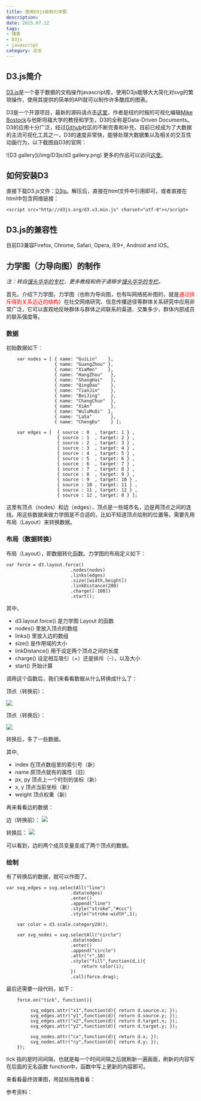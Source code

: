 ```yaml
---
title: 使用D3js绘制力学图
description: 
date: 2015.07.12
tags:
- 博客
- D3js
- javascript
category: 日志
---
```


## D3.js简介
[D3.js][]是一个基于数据的文档操作javascript库，使用D3js能够大大简化对svg的繁琐操作，使用其提供的简单的API就可以制作许多酷炫的图表。

D3是一个开源项目，最新的源码请点击[这里](https://github.com/mbostock/d3)，作者是纽约时报的可视化编辑[Mike Bostock][]与他斯坦福大学的教授和学生，D3的全称是Data-Driven Documents。D3的应用十分广泛，经过[Github](https://github.com/)社区的不断完善和补充，目前已经成为了大数据的主流可视化工具之一，D3的速度非常快，能够处理大数据集以及相关的交互性动画行为，以下截图自D3的官网：

![D3 gallery](/img/D3js/d3 gallery.png)
更多的作品可以访问[这里](https://github.com/mbostock/d3/wiki/Gallery)。

## 如何安装D3
直接下载D3.js文件：[D3js](https://github.com/mbostock/d3/releases/download/v3.4.8/d3.zip)。解压后，直接在html文件中引用即可。或者直接在html中包含网络链接：

	<script src="http://d3js.org/d3.v3.min.js" charset="utf-8"></script>


## D3.js的兼容性
目前D3兼容Firefox, Chrome, Safari, Opera, IE9+, Android and iOS。

## 力学图（力导向图）的制作
_注：转自[馒头华华的专栏]，更多教程和例子请移步[馒头华华的专栏]。_

首先，介绍下力学图，力学图（也称为导向图，也有叫网络拓补图的，就是<span style="color:red;">通过排斥得到关系远近的结构</span>）在社交网络研究、信息传播途径等群体关系研究中应用非常广泛，它可以直观地反映群体与群体之间联系的渠道、交集多少，群体内部成员的联系强度等。

### 数据
初始数据如下：

        var nodes = [ { name: "GuiLin"    }, 
                      { name: "GuangZhou" },
                      { name: "XiaMen"    },
                      { name: "HangZhou"   },
                      { name: "ShangHai"   },
                      { name: "QingDao"    },
                      { name: "TianJin"    },
                      { name: "BeiJing"    },
                      { name: "ChangChun"  },
                      { name: "XiAn"       },
                      { name: "WuluMuQi"  },
                      { name: "LaSa"       },
                      { name: "ChengDu"    } ];
                     
        var edges = [  { source : 0  , target: 1 } ,
                       { source : 1  , target: 2 } ,
                       { source : 2  , target: 3 } ,
                       { source : 3  , target: 4 } ,
                       { source : 4  , target: 5 } ,
                       { source : 5  , target: 6 } ,
                       { source : 6  , target: 7 } ,
                       { source : 7  , target: 8 } ,
                       { source : 8  , target: 9 } ,
                       { source : 9  , target: 10 } ,
                       { source : 10 , target: 11 } ,
                       { source : 11 , target: 12 } ,
                       { source : 12 , target: 0 } ];
 
这里有顶点（nodes）和边（edges），顶点是一些城市名，边是两顶点之间的连线。用这些数据来做力学图是不合适的，比如不知道顶点绘制的位置等。需要先用布局（Layout）来转换数据。

### 布局（数据转换）

布局（Layout），即数据转化函数。力学图的布局定义如下：

    var force = d3.layout.force()
                            .nodes(nodes)
                            .links(edges)
                            .size([width,height])
                            .linkDistance(200)
                            .charge([-100])
                            .start();

其中，
 * d3.layout.force() 是力学图 Layout 的函数
 * nodes() 里放入顶点的数组
 * links() 里放入边的数组
 * size() 是作用域的大小
 * linkDistance() 用于设定两个顶点之间的长度
 * charge() 设定相互吸引（+）还是排斥（-），以及大小
 * start() 开始计算

调用这个函数后，我们来看看数据从什么转换成什么了：

顶点（转换前）：

![](/img/D3js/921.png)

顶点（转换后）：

![](/img/D3js/922.png)

转换后，多了一些数据。

其中,
 * index 在顶点数组里的索引号（新）
 * name 原顶点就有的属性（旧）
 * px, py 顶点上一个时刻的坐标（新）
 * x, y 顶点当前坐标（新）
 * weight 顶点权重（新）

再来看看边的数据：

边（转换前）：
![](/img/D3js/923.png)

转换后：
![](/img/D3js/924.png)

可以看到，边的两个成员变量变成了两个顶点的数据。

### 绘制
有了转换后的数据，就可以作图了。

    var svg_edges = svg.selectAll("line")
                            .data(edges)
                            .enter()
                            .append("line")
                            .style("stroke","#ccc")
                            .style("stroke-width",1);
        
        var color = d3.scale.category20();
                            
        var svg_nodes = svg.selectAll("circle")
                            .data(nodes)
                            .enter()
                            .append("circle")
                            .attr("r",10)
                            .style("fill",function(d,i){
                                return color(i);
                            })
                            .call(force.drag);

最后还需要一段代码，如下：

        force.on("tick", function(){
        
             svg_edges.attr("x1",function(d){ return d.source.x; });
             svg_edges.attr("y1",function(d){ return d.source.y; });
             svg_edges.attr("x2",function(d){ return d.target.x; });
             svg_edges.attr("y2",function(d){ return d.target.y; });
             
             svg_nodes.attr("cx",function(d){ return d.x; });
             svg_nodes.attr("cy",function(d){ return d.y; });
        });

tick 指的是时间间隔，也就是每一个时间间隔之后就刷新一遍画面，刷新的内容写在后面的无名函数 function中，函数中写上更新的内容即可。

来看看最终效果图，用鼠标拖拽看看：

<div id="d3Demo"></div>
<script>    
$(document).ready(function($){
    $('[data-toggle="popover"]').popover();

    var nodes = [ { name: "吉林"    }, 
                      { name: "广州" },
                      { name: "厦门"    },
                      { name: "杭州"   },
                      { name: "上海"   },
                      { name: "青岛"    },
                      { name: "天津"    },
                      { name: "北京"    },
                      { name: "长春"  },
                      { name: "西安"       },
                      { name: "乌鲁木齐"  },
                      { name: "拉萨"       },
                      { name: "成都"    } ];
                     
        var edges = [  { source : 0  , target: 1 } ,
                       { source : 1  , target: 2 } ,
                       { source : 2  , target: 3 } ,
                       { source : 3  , target: 4 } ,
                       { source : 4  , target: 5 } ,
                       { source : 5  , target: 6 } ,
                       { source : 6  , target: 7 } ,
                       { source : 7  , target: 8 } ,
                       { source : 8  , target: 9 } ,
                       { source : 9  , target: 10 } ,
                       { source : 10 , target: 11 } ,
                       { source : 11 , target: 12 } ,
                       { source : 12 , target: 0 } ];   
        
        var width = 800;
        var height = 500;
        var img_w = 50;
        var img_h = 50;
        
        var svg = d3.select("#d3Demo").append("svg")
                                .attr("width",width)
                                .attr("height",height);
        
        var force = d3.layout.force()
                            .nodes(nodes)
                            .links(edges)
                            .size([width,height])
                            .linkDistance(200)
                            .charge([-100])
                            .start();
                            
        var svg_edges = svg.selectAll("line")
                            .data(edges)
                            .enter()
                            .append("line")
                            .style("stroke","#ccc")
                            .style("stroke-width",1);
        
        var color = d3.scale.category20();
                            
        var svg_nodes = svg.selectAll("circle")
                            .data(nodes)
                            .enter()
                            .append("circle")
                            .attr("r",15)
                            .style("fill",function(d,i){
                                return color(i);
                            })
                            .attr("data-toggle", "popover")
                            .attr("data-content", function(d) {
                              return d.name;
                            })
                            .attr("data-container", "body")
                            .on("mouseenter", function() {
                                $(this).popover('show');
                            })
                            .on("mouseleave", function() {
                                $(this).popover('hide');
                            })
                            .call(force.drag);
                            
        force.on("tick", function(){
            
            // nodes.forEach(function(d, i) {
            //     d.x = d.x - img_w/2 < 0 ? img_w/2 : d.x ;
            //     d.x = d.x + img_w/2 > width ? width - img_w/2 : d.x ;
            //     d.y = d.y - img_h/2 < 0 ? img_h/2 : d.y ;
            //     d.y = d.y + img_h/2 > height ? height - img_h/2 : d.y ;
            // });

             svg_edges.attr("x1",function(d){ return d.source.x; });
             svg_edges.attr("y1",function(d){ return d.source.y; });
             svg_edges.attr("x2",function(d){ return d.target.x; });
             svg_edges.attr("y2",function(d){ return d.target.y; });
             
             svg_nodes.attr("cx",function(d){ return d.x; });
             svg_nodes.attr("cy",function(d){ return d.y; });
        });
});      
    
</script>

参考资料：
>[数据新闻]: http://djchina.org/2014/01/29/my-learning-experience-w-d3js/
>[馒头华华的专栏]: http://www.ourd3js.com/wordpress/
>[Mike Bostock]: http://bost.ocks.org/mike/
>[D3.js]: http://d3js.org/

[Duandun]: http://blog.chruyo.com "Duandun"
[数据新闻]: http://djchina.org/2014/01/29/my-learning-experience-w-d3js/
[馒头华华的专栏]: http://www.ourd3js.com/wordpress/
[Mike Bostock]: http://bost.ocks.org/mike/
[D3.js]: http://d3js.org/